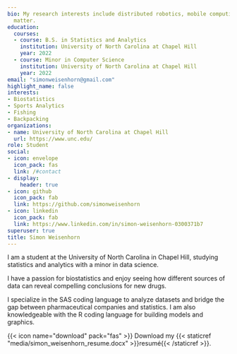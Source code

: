 ```yaml
---
bio: My research interests include distributed robotics, mobile computing and programmable
  matter.
education:
  courses:
  - course: B.S. in Statistics and Analytics
    institution: University of North Carolina at Chapel Hill
    year: 2022
  - course: Minor in Computer Science
    institution: University of North Carolina at Chapel Hill
    year: 2022
email: "simonweisenhorn@gmail.com"
highlight_name: false
interests:
- Biostatistics
- Sports Analytics
- Fishing
- Backpacking
organizations:
- name: University of North Carolina at Chapel Hill
  url: https://www.unc.edu/
role: Student
social:
- icon: envelope
  icon_pack: fas
  link: /#contact
- display:
    header: true
- icon: github
  icon_pack: fab
  link: https://github.com/simonweisenhorn
- icon: linkedin
  icon_pack: fab
  link: https://www.linkedin.com/in/simon-weisenhorn-0300371b7
superuser: true
title: Simon Weisenhorn
---
```


I am a student at the University of North Carolina in Chapel Hill, studying statistics and analytics with a minor in data science.

I have a passion for biostatistics and enjoy seeing how different sources of data can reveal compelling conclusions for new drugs.

I specialize in the SAS coding language to analyze datasets and bridge the gap between pharmaceutical companies and statistics. I am also knowledgeable with the R coding language for building models and graphics.


{{< icon name="download" pack="fas" >}} Download my {{< staticref "media/simon_weisenhorn_resume.docx" >}}resumé{{< /staticref >}}.
